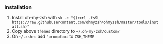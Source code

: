 ### Installation
1. Install oh-my-zsh with ```sh -c "$(curl -fsSL https://raw.githubusercontent.com/ohmyzsh/ohmyzsh/master/tools/install.sh)"```
1. Copy above ```themes``` directory to ```~/.oh-my-zsh/custom/```
2. On ```~/.zshrc``` add ```"promptboi``` to ```ZSH_THEME```
